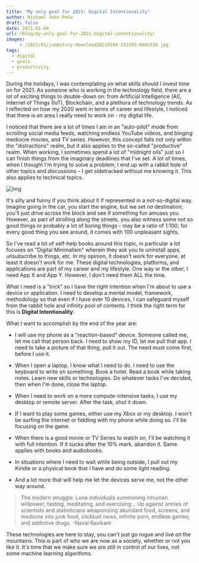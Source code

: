 ```yaml
---
title: "My only goal for 2021: Digital Intentionality"
author: Michael John Peña
draft: false
date: 2021-01-04
url: /blog/my-only-goal-for-2021-digital-intentionality/
images: 
     - /2021/01/jumpstory-download20210104-231305-940x510.jpg
tags:
  - digital
  - goals
  - productivity
---
```


During the holidays, I was contemplating on what skills should I invest time on for 2021. As someone who is working in the technology field, there are a lot of exciting things to double-down on: from Artificial Intelligence (AI), Internet of Things (IoT), Blockchain, and a plethora of technology trends. As I reflected on how my 2020 went in terms of career and lifestyle, I noticed that there is an area I really need to work on - my digital life.

I noticed that there are a lot of times I am in an "auto-pilot" mode from scrolling social media feeds, watching endless YouTube videos, and binging mediocre movies, and TV series. However, this concept falls not only within the "distractions" realm, but it also applies to the so-called "productive" realm. When working, I sometimes spend a lot of "midnight oils" just so I can finish things from the imaginary deadlines that I've set. A lot of times, when I thought I'm trying to solve a problem, I end up with a rabbit hole of other topics and discussions - I get sidetracked without me knowing it. This also applies to technical topics.

![img](/2021/01/jumpstory-download20210104-231305.jpg)

It's silly and funny if you think about it if represented in a not-so-digital way. Imagine going in the car, you start the engine, but we set no destination; you'll just drive across the block and see if something fun amuses you. However, as part of strolling along the streets, you also witness some not so good things or probably a lot of boring things - may be a ratio of 1:100; for every good thing you see around, it comes with 100 unpleasant sights.

So I've read a lot of self-help books around this topic, in particular a lot focuses on "Digital Minimalism" wherein they ask you to uninstall apps, unsubscribe to things, etc. In my opinion, it doesn't work for everyone, at least it doesn't work for me. These digital technologies, platforms, and applications are part of my career and my lifestyle. One way or the other, I need App X and App Y. However, I don't need them ALL the time.

What I need is a "trick" so I have the right intention when I'm about to use a device or application. I need to develop a mental model, framework, methodology so that even if I have over 10 devices, I can safeguard myself from the rabbit hole and infinity pool of contents. I think the right term for this is **Digital Intentionality**.

What I want to accomplish by the end of the year are:

- I will use my phone as a "reaction-based" device. Someone called me, let me call that person back. I need to show my ID, let me pull that app. I need to take a picture of that thing, pull it out. The need must come first, before I use it.

- When I open a laptop, I know what I need to do. I need to use the keyboard to write on something. Book a hotel. Read a book while taking notes. Learn new skills or technologies. Do whatever tasks I've decided, then when I'm done, close the laptop.

- When I need to work on a more compute-intensive tasks, I use my desktop or remote server. After the task, shut it down.

- If I want to play some games, either use my Xbox or my desktop. I won't be surfing the internet or fiddling with my phone while doing so. I'll be focusing on the game.

- When there is a good movie or TV Series to watch on, I'll be watching it with full intention. If it sucks after the 10% mark, abandon it. Same applies with books and audiobooks.

- In situations where I need to wait while being outside, I pull out my Kindle or a physical book that I have and do some light reading.

- And a lot more that will help me let the devices serve me, not the other way around.

> The modern struggle: Lone individuals summoning inhuman willpower, fasting, meditating, and exercising… Up against armies of scientists and statisticians weaponizing abundant food, screens, and medicine into junk food, clickbait news, infinite porn, endless games, and addictive drugs. -Naval Ravikant

These technologies are here to stay, you can't just go rogue and live on the mountains. This is part of who we are now as a society, whether or not you like it. It's time that we make sure we are still in control of our lives, not some machine learning algorithms.
